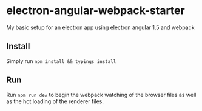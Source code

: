 # electron-angular-webpack-starter
My basic setup for an electron app using electron angular 1.5 and webpack

## Install
Simply run `npm install && typings install`

## Run

Run `npm run dev` to begin the webpack watching of the browser files as well
as the hot loading of the renderer files. 
